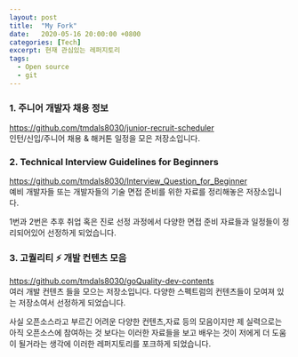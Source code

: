 ```yaml
---
layout: post
title:  "My Fork"
date:   2020-05-16 20:00:00 +0800
categories: [Tech]
excerpt: 현재 관심있는 레퍼지토리
tags:
  - Open source
  - git
---
```




###  1. 주니어 개발자 채용 정보

https://github.com/tmdals8030/junior-recruit-scheduler  
인턴/신입/주니어 채용 & 해커톤 일정을 모은 저장소입니다.

### 2. Technical Interview Guidelines for Beginners
https://github.com/tmdals8030/Interview_Question_for_Beginner  
예비 개발자들 또는 개발자들의 기술 면접 준비를 위한 자료를 정리해놓은 저장소입니다.

1번과 2번은 추후 취업 혹은 진로 선정 과정에서 다양한 면접 준비 자료들과 일정들이 정리되어있어 선정하게 되었습니다. 

### 3. 고퀄리티 ⚡ 개발 컨텐츠 모음

https://github.com/tmdals8030/goQuality-dev-contents  
여러 개발 컨텐츠 들을 모으는 저장소입니다. 다양한 스펙트럼의 컨텐츠들이 모여져 있는 저장소여서 선정하게 되었습니다.

사실 오픈소스라고 부르긴 어려운 다양한 컨텐츠,자료 등의 모음이지만 제 실력으로는 아직 오픈소스에 참여하는 것 보다는 이러한 자료들을 보고 배우는 것이 저에게 더 도움이 될거라는 생각에 이러한 레퍼지토리를 포크하게 되었습니다.




